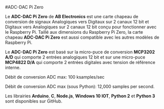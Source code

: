 <!--
---
name: ADC-DAC Pi Zero
class: board
type: a/n
formfactor: pHAT
manufacturer: AB Electronics
description: 2 canaux Analogiques vers un Convertisseur Digital et 2 canaux Digitaux vers un Convertisseur Analogiques
url: https://www.abelectronics.co.uk/p/74/ADC-DAC-Pi-Zero-Raspberry-Pi-ADC-and-DAC-expansion-board
github: https://github.com/abelectronicsuk
schematic: https://www.abelectronics.co.uk/docs/stock/raspberrypi/adcdacpizero/adcdacpizero-schematic.pdf
buy: https://www.abelectronics.co.uk/p/74/ADC-DAC-Pi-Zero-Raspberry-Pi-ADC-and-DAC-expansion-board
image: 'ab-adcdac-pi-zero.png'
pincount: 40
eeprom: no
power:
  '1':
ground:
  '6':
  '9':
  '14':
  '20':
  '25':
  '30':
  '34':
  '39':
pin:
  '19':
    mode: spi
  '21':
    mode: spi
  '23':
    mode: spi
  '24':
    mode: spi
  '26':
    mode: spi
install:
  'devices':
    - 'spi'
-->
#ADC-DAC Pi Zero

Le **ADC-DAC Pi Zero** de **AB Electronics** est une carte chapeau de conversion de signaux Analogiques vers Digitaux sur 2 canaux 12 bit et Digitaux vers Analogiques sur 2 canaux 12 bit conçu pour fonctionner avec le Raspberry Pi. Taillé aux dimensions du Raspberry Pi Zero, la carte chapeau **ADC-DAC Pi Zero** est aussi compatible avec les autres modèles de Raspberry Pi.

Le **ADC-DAC Pi Zero** est basé sur la micro-puce de conversion **MCP3202 A/D** qui comporte 2 entrées analogiques 12 bit et sur une micro-puce **MCP4822 D/A**  qui comporte 2 entrées digitales avec tension de référence interne.

Débit de conversion ADC max: 100 ksamples/sec

Débit de conversion ADC max (sous Python): 12,000 samples per second.

Les librairies **Arduino**, **C**, **Node.js**, **Windows 10 IOT**, **Python 2** et **Python 3** sont disponibles sur GitHub.
